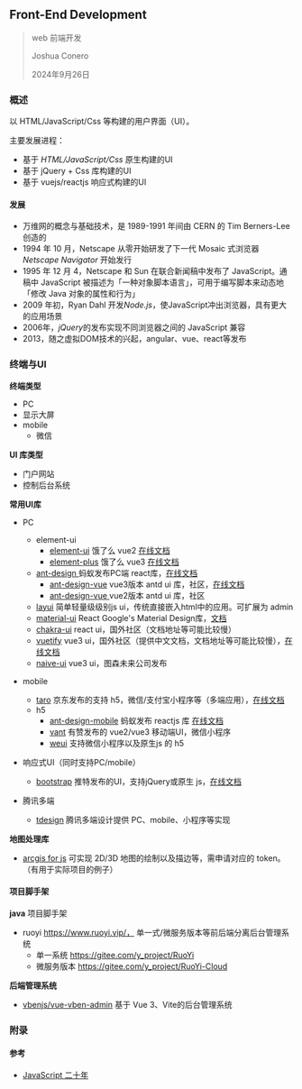 ## Front-End Development

> web 前端开发
>
> Joshua Conero
>
> 2024年9月26日





### 概述

以 HTML/JavaScript/Css 等构建的用户界面（UI）。

主要发展进程：

- 基于 *HTML/JavaScript/Css* 原生构建的UI
- 基于 jQuery + Css 库构建的UI
- 基于 vuejs/reactjs 响应式构建的UI



#### 发展

- 万维网的概念与基础技术，是 1989-1991 年间由 CERN 的 Tim Berners-Lee 创造的
- 1994 年 10 月，Netscape 从零开始研发了下一代 Mosaic 式浏览器 *Netscape Navigator* 开始发行
- 1995 年 12 月 4，Netscape 和 Sun 在联合新闻稿中发布了 JavaScript。通稿中 JavaScript 被描述为「一种对象脚本语言」，可用于编写脚本来动态地「修改 Java 对象的属性和行为」
- 2009 年初，Ryan Dahl 开发*Node.js*，使JavaScript冲出浏览器，具有更大的应用场景
- 2006年，*jQuery*的发布实现不同浏览器之间的 JavaScript 兼容
- 2013，随之虚拟DOM技术的兴起，angular、vue、react等发布



### 终端与UI

**终端类型**

- PC
- 显示大屏
- mobile
  - 微信



**UI 库类型**

- 门户网站
- 控制后台系统



**常用UI库**

- PC
  - element-ui
    - [element-ui](https://github.com/ElemeFE/element) 饿了么 vue2  [在线文档](https://element.eleme.cn/)
    - [element-plus](https://github.com/element-plus/element-plus)  饿了么 vue3  [在线文档](https://element-plus.org/)
  - [ant-design ](https://github.com/ant-design/ant-design)  蚂蚁发布PC端 react库，[在线文档](https://ant-design.antgroup.com/index-cn) 
    - [ant-design-vue](https://github.com/vueComponent/ant-design-vue)   vue3版本 antd ui 库，社区，[在线文档](https://antdv.com/docs/vue/introduce-cn)
    - [ant-design-vue ](https://github.com/vueComponent/ant-design-vue-pro) vue2版本 antd ui 库，社区
  - [layui](https://gitee.com/layui/layui) 简单轻量级级别js ui，传统直接嵌入html中的应用。可扩展为 admin
  - [material-ui](https://github.com/mui/material-ui)  React Google's Material Design库，[文档](https://mui.com/material-ui/)
  - [chakra-ui](https://github.com/chakra-ui/chakra-ui) react ui，国外社区（文档地址等可能比较慢）
  - [vuetify](https://github.com/vuetifyjs/vuetify)  vue3 ui，国外社区（提供中文文档，文档地址等可能比较慢），[在线文档](https://vuetifyjs.com/zh-Hans/components/all/)
  - [naive-ui](https://github.com/tusen-ai/naive-ui) vue3 ui，图森未来公司发布
- mobile
  - [taro](https://github.com/NervJS/taro) 京东发布的支持 h5，微信/支付宝小程序等（多端应用），[在线文档](https://taro.zone/)
  - h5
    - [ant-design-mobile](https://github.com/ant-design/ant-design-mobile)  蚂蚁发布 reactjs 库 [在线文档](https://ant-design-mobile.antgroup.com/zh)  
    - [vant](https://github.com/youzan/vant) 有赞发布的 vue2/vue3 移动端UI，微信小程序
    - [weui](https://github.com/Tencent/weui) 支持微信小程序以及原生js 的 h5
- 响应式UI（同时支持PC/mobile）
  - [bootstrap](https://github.com/twbs/bootstrap) 推特发布的UI，支持jQuery或原生 js，[在线文档](https://getbootstrap.com/)

- 腾讯多端
  - [tdesign](https://tdesign.tencent.com/) 腾讯多端设计提供 PC、mobile、小程序等实现





**地图处理库**

- [arcgis for js](https://developers.arcgis.com/javascript/)  可实现 2D/3D 地图的绘制以及描边等，需申请对应的 token。（有用于实际项目的例子）

 

#### 项目脚手架

**java** 项目脚手架

- ruoyi  https://www.ruoyi.vip/， 单一式/微服务版本等前后端分离后台管理系统
  - 单一系统    https://gitee.com/y_project/RuoYi
  - 微服务版本 https://gitee.com/y_project/RuoYi-Cloud



**后端管理系统**

- [vbenjs/vue-vben-admin](https://github.com/vbenjs/vue-vben-admin)        基于 Vue 3、Vite的后台管理系统




### 附录

#### 参考

- [JavaScript 二十年](https://cn.history.js.org/part-1.html)
